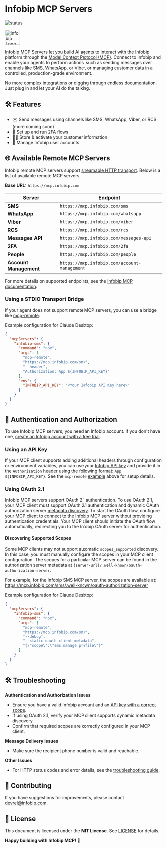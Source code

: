 # Infobip MCP Servers

![status](https://img.shields.io/badge/Status-Beta-fc6423)

<img src="https://cdn-web.infobip.com/uploads/2025/05/infobip-logo-horizontal-orange.png" alt="Infobip Logo" height="48" style="display:inline;vertical-align:middle;">

[Infobip MCP Servers](https://www.infobip.com/mcp) let you build AI agents to interact with the Infobip platform through the [Model Context Protocol (MCP)](https://modelcontextprotocol.io/docs).
Connect to Infobip and enable your agents to perform actions, such as sending messages over channels like SMS, WhatsApp, or Viber, or managing customer data in a controlled, production-grade environment.

No more complex integrations or digging through endless documentation. Just plug in and let your AI do the talking.


## 🛠️ Features

- ✉️ Send messages using channels like SMS, WhatsApp, Viber, or RCS (more coming soon)
- 📱 Set up and run 2FA flows
- 🧑‍💼 Store & activate your customer information
- 👤 Manage Infobip user accounts

## 🌐 Available Remote MCP Servers

Infobip remote MCP servers support [streamable HTTP transport](https://modelcontextprotocol.io/docs/learn/architecture#transport-layer).
Below is a list of available remote MCP servers.

**Base URL:** `https://mcp.infobip.com`

| Server                 | Endpoint                                     |
|------------------------|----------------------------------------------|
| **SMS**                | `https://mcp.infobip.com/sms`                |
| **WhatsApp**           | `https://mcp.infobip.com/whatsapp`           |
| **Viber**              | `https://mcp.infobip.com/viber`              |
| **RCS**                | `https://mcp.infobip.com/rcs`                |
| **Messages API**       | `https://mcp.infobip.com/messages-api`       |
| **2FA**                | `https://mcp.infobip.com/2fa`                |
| **People**             | `https://mcp.infobip.com/people`             |
| **Account Management** | `https://mcp.infobip.com/account-management` |

For more details on supported endpoints, see the [Infobip MCP documentation](https://www.infobip.com/mcp).

### Using a STDIO Transport Bridge

If your agent does not support remote MCP servers, you can use a bridge like [mcp-remote](https://github.com/geelen/mcp-remote).

Example configuration for Claude Desktop:

```json
{
  "mcpServers": {
    "infobip-sms": {
      "command": "npx",
      "args": [
        "mcp-remote",
        "https://mcp.infobip.com/sms",
        "--header",
        "Authorization: App ${INFOBIP_API_KEY}"
      ],
      "env": {
        "INFOBIP_API_KEY": "<Your Infobip API Key here>"
      }
    }
  }
}
```

## 🔐 Authentication and Authorization

To use Infobip MCP servers, you need an Infobip account.
If you don't have one, [create an Infobip account with a free trial](https://infobip.com/signup).

### Using an API Key

If your MCP client supports adding additional headers through configuration or environment variables, you can use your [Infobip API key](https://www.infobip.com/docs/essentials/api-essentials/api-authentication#api-key-header) and provide it in the `Authorization` header using the following format: `App ${INFOBIP_API_KEY}`.
See the `mcp-remote` [example](#using-a-stdio-transport-bridge) above for setup details.

### Using OAuth 2.1

Infobip MCP servers support OAuth 2.1 authentication.
To use OAuth 2.1, your MCP client must support OAuth 2.1 authentication and dynamic OAuth authorization server [metadata discovery](https://modelcontextprotocol.io/specification/2025-06-18/basic/authorization#server-metadata-discovery).
To start the OAuth flow, configure your MCP client to connect to the Infobip MCP server without providing authentication credentials.
Your MCP client should initiate the OAuth flow automatically, redirecting you to the Infobip OAuth server for authentication.

#### Discovering Supported Scopes

Some MCP clients may not support automatic `scopes_supported` discovery.
In this case, you must manually configure the scopes in your MCP client configuration.
The scopes for a particular MCP server can be found in the authorization server metadata at `{server-url}/.well-known/oauth-authorization-server`.

For example, for the Infobip SMS MCP server, the scopes are available at:
https://mcp.infobip.com/sms/.well-known/oauth-authorization-server

Example configuration for Claude Desktop:

```json
{
  "mcpServers": {
    "infobip-sms": {
      "command": "npx",
      "args": [
        "mcp-remote",
        "https://mcp.infobip.com/sms",
        "--debug",
        "--static-oauth-client-metadata",
        "{\"scope\":\"sms:manage profile\"}"
      ]
    }
  }
}
```

## 🛠️ Troubleshooting

**Authentication and Authorization Issues**
- Ensure you have a valid Infobip account and an [API key with a correct scope](https://www.infobip.com/docs/essentials/api-essentials/api-authentication#api-scopes-on-basic-auth-basic).
- If using OAuth 2.1, verify your MCP client supports dynamic metadata discovery.
- Confirm that required scopes are correctly configured in your MCP client.

**Message Delivery Issues**
- Make sure the recipient phone number is valid and reachable.

**Other Issues**
- For HTTP status codes and error details, see the [troubleshooting guide](https://www.infobip.com/docs/essentials/api-essentials/response-status-and-error-codes#http-status-codes).

## 🤝 Contributing

If you have suggestions for improvements, please contact [devrel@infobip.com](mailto:devrel@infobip.com).

## 📄 License

This document is licensed under the **MIT License**. See [LICENSE](LICENSE) for details.

**Happy building with Infobip MCP! 🚀**
